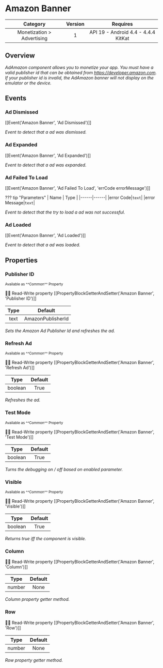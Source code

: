 # Amazon Banner

| Category | Version | Requires |
|:--------:|:-------:|:--------:|
|Monetization > Advertising|1|API 19 - Android 4.4 - 4.4.4 KitKat|

## Overview

_AdAmazon component allows you to monetize your app. You must have a valid publisher id that can be obtained from https://developer.amazon.com. If your publisher id is invalid, the AdAmazon banner will not display on the emulator or the device._

## Events

### Ad Dismissed

[[Event('Amazon Banner', 'Ad Dismissed')]]

_Event to detect that a ad was dismissed._

### Ad Expanded

[[Event('Amazon Banner', 'Ad Expanded')]]

_Event to detect that a ad was expanded._

### Ad Failed To Load

[[Event('Amazon Banner', 'Ad Failed To Load', 'errCode errorMessage')]]

??? tip "Parameters"
    | Name | Type |
    |------|------|
    |error Code|`text`|
    |error Message|`text`|


_Event to detect that the try to load a ad was not successful._

### Ad Loaded

[[Event('Amazon Banner', 'Ad Loaded')]]

_Event to detect that a ad was loaded._

## Properties

### Publisher ID

<small>Available as ^^Common^^ Property</small>

:eyes::pencil: Read-Write property
[[PropertyBlockGetterAndSetter('Amazon Banner', 'Publisher ID')]]

| Type | Default |
|:----:|:-------:|
|text|AmazonPublisherId|

_Sets the Amazon Ad Publisher Id and refreshes the ad._

### Refresh Ad

<small>Available as ^^Common^^ Property</small>

:eyes::pencil: Read-Write property
[[PropertyBlockGetterAndSetter('Amazon Banner', 'Refresh Ad')]]

| Type | Default |
|:----:|:-------:|
|boolean|True|

_Refreshes the ad._

### Test Mode

<small>Available as ^^Common^^ Property</small>

:eyes::pencil: Read-Write property
[[PropertyBlockGetterAndSetter('Amazon Banner', 'Test Mode')]]

| Type | Default |
|:----:|:-------:|
|boolean|True|

_Turns the debugging on / off based on enabled parameter._

### Visible

<small>Available as ^^Common^^ Property</small>

:eyes::pencil: Read-Write property
[[PropertyBlockGetterAndSetter('Amazon Banner', 'Visible')]]

| Type | Default |
|:----:|:-------:|
|boolean|True|

_Returns true iff the component is visible._

### Column

:eyes::pencil: Read-Write property
[[PropertyBlockGetterAndSetter('Amazon Banner', 'Column')]]

| Type | Default |
|:----:|:-------:|
|number|None|

_Column property getter method._

### Row

:eyes::pencil: Read-Write property
[[PropertyBlockGetterAndSetter('Amazon Banner', 'Row')]]

| Type | Default |
|:----:|:-------:|
|number|None|

_Row property getter method._